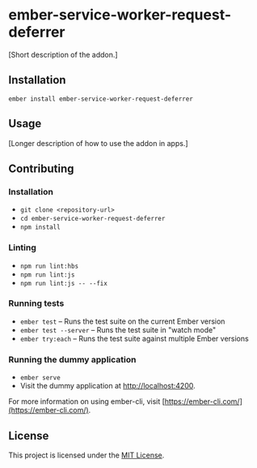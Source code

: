 ember-service-worker-request-deferrer
==============================================================================

[Short description of the addon.]

Installation
------------------------------------------------------------------------------

```
ember install ember-service-worker-request-deferrer
```


Usage
------------------------------------------------------------------------------

[Longer description of how to use the addon in apps.]


Contributing
------------------------------------------------------------------------------

### Installation

* `git clone <repository-url>`
* `cd ember-service-worker-request-deferrer`
* `npm install`

### Linting

* `npm run lint:hbs`
* `npm run lint:js`
* `npm run lint:js -- --fix`

### Running tests

* `ember test` – Runs the test suite on the current Ember version
* `ember test --server` – Runs the test suite in "watch mode"
* `ember try:each` – Runs the test suite against multiple Ember versions

### Running the dummy application

* `ember serve`
* Visit the dummy application at [http://localhost:4200](http://localhost:4200).

For more information on using ember-cli, visit [https://ember-cli.com/](https://ember-cli.com/).

License
------------------------------------------------------------------------------

This project is licensed under the [MIT License](LICENSE.md).
